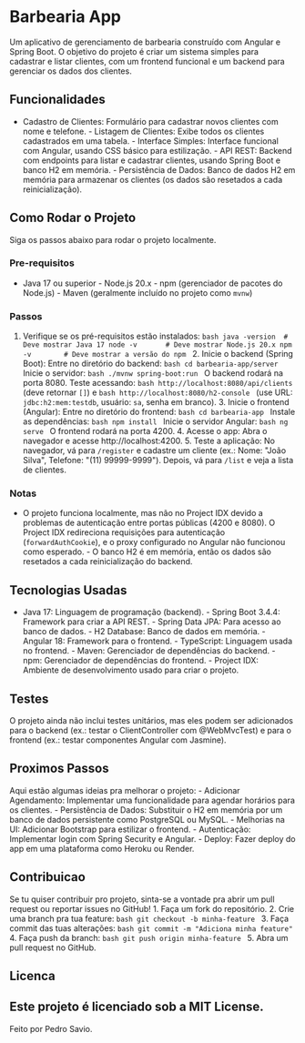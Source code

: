 # Barbearia App
Um aplicativo de gerenciamento de barbearia construído com Angular e Spring Boot. O objetivo do projeto é criar um sistema simples para cadastrar e listar clientes, com um frontend funcional e um backend para gerenciar os dados dos clientes.
## Funcionalidades
- Cadastro de Clientes: Formulário para cadastrar novos clientes com nome e telefone. - Listagem de Clientes: Exibe todos os clientes cadastrados em uma tabela. - Interface Simples: Interface funcional com Angular, usando CSS básico para estilização. - API REST: Backend com endpoints para listar e cadastrar clientes, usando Spring Boot e banco H2 em memória. - Persistência de Dados: Banco de dados H2 em memória para armazenar os clientes (os dados são resetados a cada reinicialização).
## Como Rodar o Projeto
Siga os passos abaixo para rodar o projeto localmente.
### Pre-requisitos
- Java 17 ou superior - Node.js 20.x - npm (gerenciador de pacotes do Node.js) - Maven (geralmente incluído no projeto como `mvnw`)
### Passos
1. Verifique se os pré-requisitos estão instalados: ```bash java -version  # Deve mostrar Java 17 node -v       # Deve mostrar Node.js 20.x npm -v        # Deve mostrar a versão do npm ``` 2. Inicie o backend (Spring Boot): Entre no diretório do backend: ```bash cd barbearia-app/server ``` Inicie o servidor: ```bash ./mvnw spring-boot:run ``` O backend rodará na porta 8080. Teste acessando: ```bash http://localhost:8080/api/clients ``` (deve retornar `[]`) e ```bash http://localhost:8080/h2-console ``` (use URL: `jdbc:h2:mem:testdb`, usuário: `sa`, senha em branco). 3. Inicie o frontend (Angular): Entre no diretório do frontend: ```bash cd barbearia-app ``` Instale as dependências: ```bash npm install ``` Inicie o servidor Angular: ```bash ng serve ``` O frontend rodará na porta 4200. 4. Acesse o app: Abra o navegador e acesse http://localhost:4200. 5. Teste a aplicação: No navegador, vá para `/register` e cadastre um cliente (ex.: Nome: "João Silva", Telefone: "(11) 99999-9999"). Depois, vá para `/list` e veja a lista de clientes.
### Notas
- O projeto funciona localmente, mas não no Project IDX devido a problemas de autenticação entre portas públicas (4200 e 8080). O Project IDX redireciona requisições para autenticação (`forwardAuthCookie`), e o proxy configurado no Angular não funcionou como esperado. - O banco H2 é em memória, então os dados são resetados a cada reinicialização do backend.
## Tecnologias Usadas
- Java 17: Linguagem de programação (backend). - Spring Boot 3.4.4: Framework para criar a API REST. - Spring Data JPA: Para acesso ao banco de dados. - H2 Database: Banco de dados em memória. - Angular 18: Framework para o frontend. - TypeScript: Linguagem usada no frontend. - Maven: Gerenciador de dependências do backend. - npm: Gerenciador de dependências do frontend. - Project IDX: Ambiente de desenvolvimento usado para criar o projeto.
## Testes
O projeto ainda não inclui testes unitários, mas eles podem ser adicionados para o backend (ex.: testar o ClientController com @WebMvcTest) e para o frontend (ex.: testar componentes Angular com Jasmine).
## Proximos Passos
Aqui estão algumas ideias pra melhorar o projeto: - Adicionar Agendamento: Implementar uma funcionalidade para agendar horários para os clientes. - Persistência de Dados: Substituir o H2 em memória por um banco de dados persistente como PostgreSQL ou MySQL. - Melhorias na UI: Adicionar Bootstrap para estilizar o frontend. - Autenticação: Implementar login com Spring Security e Angular. - Deploy: Fazer deploy do app em uma plataforma como Heroku ou Render.
## Contribuicao
Se tu quiser contribuir pro projeto, sinta-se a vontade pra abrir um pull request ou reportar issues no GitHub! 1. Faça um fork do repositório. 2. Crie uma branch pra tua feature: ```bash git checkout -b minha-feature ``` 3. Faça commit das tuas alterações: ```bash git commit -m "Adiciona minha feature" ``` 4. Faça push da branch: ```bash git push origin minha-feature ``` 5. Abra um pull request no GitHub.
## Licenca
Este projeto é licenciado sob a MIT License.
---
Feito por Pedro Savio.
